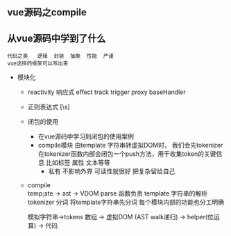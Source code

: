 ## vue源码之compile



## 从vue源码中学到了什么
    代码之美   逻辑  封装  抽象  性能  严谨
    vue这样的框架可以写出来
- 模块化
    - reactivity 响应式
        effect track  trigger
        proxy 
        baseHandler 
    - 正则表达式
        [\s]
    - 闭包的使用
        - 在vue源码中学习到闭包的使用案例
        - compile模块 由template 字符串转虚拟DOM时， 我们会先tokenizer 
            在tokenizer函数内部会闭包一个push方法，用于收集token的关键信息
            比如标签 属性 文本等等
            - 私有 不影响外界 可读性就很好 把复杂留给自己 
        
    - compile   
        temp;ate -> ast -> VDOM
            parse 函数负责 template 字符串的解析
            tokenizer 分词 将template字符串先分词
        每个模块内部的功能也分工明确

        模拟字符串->tokens 数组 -> 虚拟DOM (AST walk递归) -> helper(位运算) -> 代码
